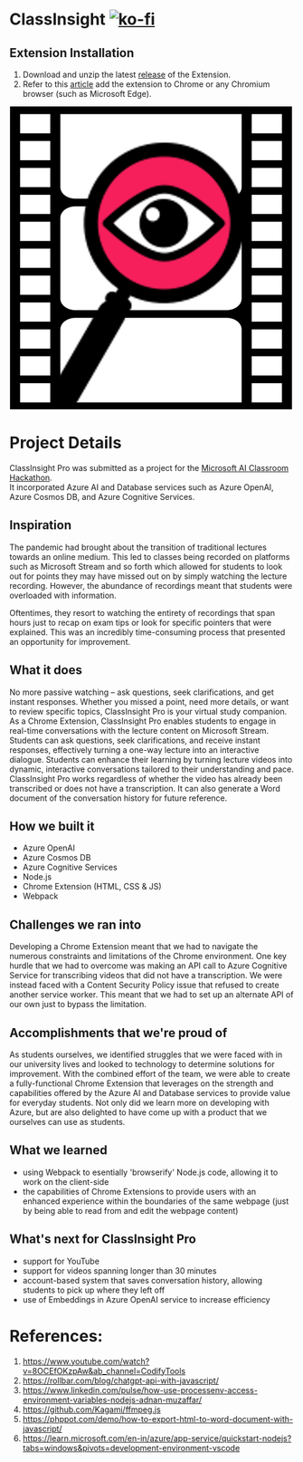 # ClassInsight [![ko-fi](https://ko-fi.com/img/githubbutton_sm.svg)](https://ko-fi.com/U7U86VME5)
## Extension Installation
1. Download and unzip the latest [release](https://github.com/Diskordlit/ClassInsight/releases) of the Extension.
2. Refer to this [article](https://webkul.com/blog/how-to-install-the-unpacked-extension-in-chrome/) add the extension to Chrome or any Chromium browser (such as Microsoft Edge).

![ClassInsight Icon](https://github.com/Diskordlit/ClassInsight/blob/main/images/AI%20Classroom%20Hackathon.png)

# Project Details
ClassInsight Pro was submitted as a project for the [Microsoft AI Classroom Hackathon](https://microsoftaiclassroom.devpost.com/). <br>
It incorporated Azure AI and Database services such as Azure OpenAI, Azure Cosmos DB, and Azure Cognitive Services.

## Inspiration
The pandemic had brought about the transition of traditional lectures towards an online medium. This led to classes being recorded on platforms such as Microsoft Stream and so forth which allowed for students to look out for points they may have missed out on by simply watching the lecture recording. However, the abundance of recordings meant that students were overloaded with information. 

Oftentimes, they resort to watching the entirety of recordings that span hours just to recap on exam tips or look for specific pointers that were explained. This was an incredibly time-consuming process that presented an opportunity for improvement.

## What it does
No more passive watching – ask questions, seek clarifications, and get instant responses. Whether you missed a point, need more details, or want to review specific topics, ClassInsight Pro is your virtual study companion. As a Chrome Extension, ClassInsight Pro enables students to engage in real-time conversations with the lecture content on Microsoft Stream. Students can ask questions, seek clarifications, and receive instant responses, effectively turning a one-way lecture into an interactive dialogue. Students can enhance their learning by turning lecture videos into dynamic, interactive conversations tailored to their understanding and pace. ClassInsight Pro works regardless of whether the video has already been transcribed or does not have a transcription. It can also generate a Word document of the conversation history for future reference.

## How we built it
- Azure OpenAI
- Azure Cosmos DB
- Azure Cognitive Services
- Node.js
- Chrome Extension (HTML, CSS & JS)
- Webpack

## Challenges we ran into
Developing a Chrome Extension meant that we had to navigate the numerous constraints and limitations of the Chrome environment. One key hurdle that we had to overcome was making an API call to Azure Cognitive Service for transcribing videos that did not have a transcription. We were instead faced with a Content Security Policy issue that refused to create another service worker. This meant that we had to set up an alternate API of our own just to bypass the limitation.

## Accomplishments that we're proud of
As students ourselves, we identified struggles that we were faced with in our university lives and looked to technology to determine solutions for improvement. With the combined effort of the team, we were able to create a fully-functional Chrome Extension that leverages on the strength and capabilities offered by the Azure AI and Database services to provide value for everyday students. Not only did we learn more on developing with Azure, but are also delighted to have come up with a product that we ourselves can use as students.

## What we learned
- using Webpack to esentially 'browserify' Node.js code, allowing it to work on the client-side
- the capabilities of Chrome Extensions to provide users with an enhanced experience within the boundaries of the same webpage (just by being able to read from and edit the webpage content)

## What's next for ClassInsight Pro
- support for YouTube
- support for videos spanning longer than 30 minutes
- account-based system that saves conversation history, allowing students to pick up where they left off
- use of Embeddings in Azure OpenAI service to increase efficiency

# References:
1. https://www.youtube.com/watch?v=8OCEfOKzpAw&ab_channel=CodifyTools
2. https://rollbar.com/blog/chatgpt-api-with-javascript/
3. https://www.linkedin.com/pulse/how-use-processenv-access-environment-variables-nodejs-adnan-muzaffar/
4. https://github.com/Kagami/ffmpeg.js
5. https://phppot.com/demo/how-to-export-html-to-word-document-with-javascript/
6. https://learn.microsoft.com/en-in/azure/app-service/quickstart-nodejs?tabs=windows&pivots=development-environment-vscode
